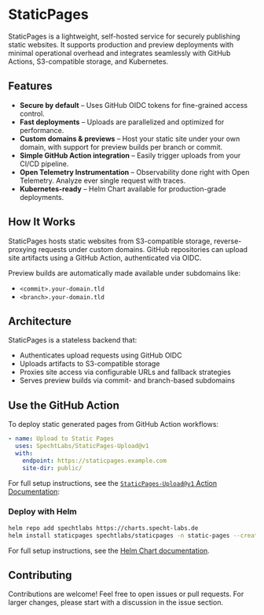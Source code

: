 # StaticPages

StaticPages is a lightweight, self-hosted service for securely publishing static websites. It supports production and preview deployments with minimal operational overhead and integrates seamlessly with GitHub Actions, S3-compatible storage, and Kubernetes.

## Features

- **Secure by default** – Uses GitHub OIDC tokens for fine-grained access control.
- **Fast deployments** – Uploads are parallelized and optimized for performance.
- **Custom domains & previews** – Host your static site under your own domain, with support for preview builds per branch or commit.
- **Simple GitHub Action integration** – Easily trigger uploads from your CI/CD pipeline.
- **Open Telemetry Instrumentation** – Observability done right with Open Telemetry. Analyze ever single request with traces.
- **Kubernetes-ready** – Helm Chart available for production-grade deployments.

## How It Works

StaticPages hosts static websites from S3-compatible storage, reverse-proxying requests under custom domains. GitHub repositories can upload site artifacts using a GitHub Action, authenticated via OIDC.

Preview builds are automatically made available under subdomains like:

- `<commit>.your-domain.tld`
- `<branch>.your-domain.tld`

## Architecture

StaticPages is a stateless backend that:

- Authenticates upload requests using GitHub OIDC
- Uploads artifacts to S3-compatible storage
- Proxies site access via configurable URLs and fallback strategies
- Serves preview builds via commit- and branch-based subdomains

## Use the GitHub Action

To deploy static generated pages from GitHub Action workflows:

```yaml
- name: Upload to Static Pages
  uses: SpechtLabs/StaticPages-Upload@v1
  with:
    endpoint: https://staticpages.example.com
    site-dir: public/
```

For full setup instructions, see the [`StaticPages-Upload@v1` Action Documentation](https://github.com/SpechtLabs/StaticPages-Upload):

### Deploy with Helm

```bash
helm repo add spechtlabs https://charts.specht-labs.de
helm install staticpages spechtlabs/staticpages -n static-pages --create-namespace -f my-values.yaml
```

For full setup instructions, see the [Helm Chart documentation](https://github.com/SpechtLabs/StaticPages/tree/main/charts/staticpages).

## Contributing

Contributions are welcome! Feel free to open issues or pull requests. For larger changes, please start with a discussion in the issue section.
